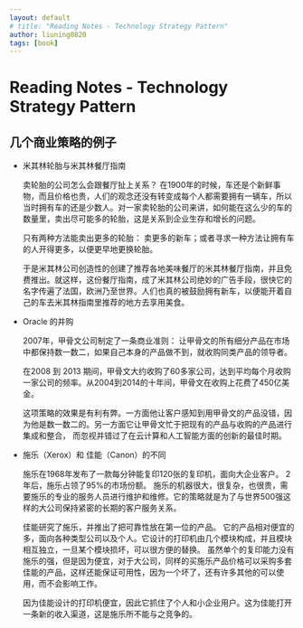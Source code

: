 ```yaml
---
layout: default
# title: "Reading Notes - Technology Strategy Pattern"
author: liuning0820
tags: [book]
---
```


# Reading Notes - Technology Strategy Pattern

## 几个商业策略的例子

- 米其林轮胎与米其林餐厅指南

    卖轮胎的公司怎么会跟餐厅扯上关系？
    在1900年的时候，车还是个新鲜事物，而且价格也贵，人们的观念还没有转变成每个人都需要拥有一辆车，所以当时拥有车的还是少数人。对一家卖轮胎的公司来讲，如何能在这么少的车的数量里，卖出尽可能多的轮胎，这是关系到企业生存和增长的问题。

    只有两种方法能卖出更多的轮胎： 卖更多的新车；或者寻求一种方法让拥有车的人开得更多，以便更早地更换轮胎。

    于是米其林公司创造性的创建了推荐各地美味餐厅的米其林餐厅指南，并且免费推出。就这样，这份餐厅指南，成了米其林公司绝妙的广告手段，很快它的名字传遍了法国，欧洲乃至世界。人们也真的被鼓励拥有新车，以便能开着自己的车去米其林指南里推荐的地方去享用美食。

- Oracle 的并购

    2007年，甲骨文公司制定了一条商业准则： 让甲骨文的所有细分产品在市场中都保持数一数二，如果自己本身的产品做不到，就收购同类产品的领导者。

    在2008 到 2013 期间，甲骨文大约收购了60多家公司，达到平均每个月收购一家公司的频率。从2004到2014的十年间，甲骨文在收购上花费了450亿美金。

    这项策略的效果是有利有弊。一方面他让客户感知到用甲骨文的产品没错，因为他是数一数二的。另一方面它让甲骨文忙于把现有的产品与收购的产品进行集成和整合， 而忽视并错过了在云计算和人工智能方面的创新的最佳时期。

- 施乐（Xerox）和 佳能（Canon）的不同

    施乐在1968年发布了一款每分钟能复印120张的复印机，面向大企业客户。 2年后，施乐占领了95%的市场份额。
    施乐的机器很大，很复杂，也很贵，需要施乐的专业的服务人员进行维护和维修。它的策略就是为了与世界500强这样的大公司保持紧密的长期的客户服务关系。

    佳能研究了施乐，并推出了把可靠性放在第一位的产品。 它的产品相对便宜的多，面向各种类型公司以及个人。它设计的打印机由几个模块构成，并且模块相互独立，一旦某个模块损坏，可以很方便的替换。 虽然单个的复印能力没有施乐的强，但是因为便宜，对于大公司，同样的买施乐产品价格可以采购多套佳能的产品，这样还能保证可用性，因为一个坏了，还有许多其他的可以使用，而不会影响工作。

    因为佳能设计的打印机便宜，因此它抓住了个人和小企业用户。这为佳能打开一条新的收入渠道，这是施乐所不能与之竞争的。

